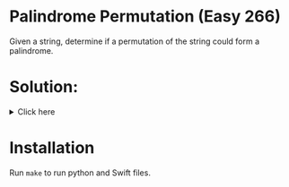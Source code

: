 # Palindrome Permutation (Easy 266)
Given a string, determine if a permutation of the string could form a
palindrome.

# Solution:

<details><summary>Click here</summary>  
Calculate each letter frequency, if more than one odd count, return false. O(n)
time, O(n) space.

<br></br>

</details>

# Installation
Run `make` to run python and Swift files.
